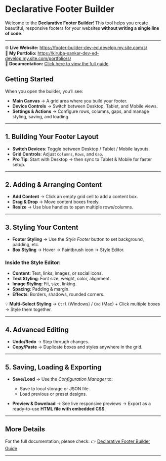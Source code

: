 # Declarative Footer Builder

Welcome to the **Declarative Footer Builder**! 
This tool helps you create beautiful, responsive footers for your websites **without writing a single line of code**.

---
🌐 **Live Website:**  <a href="https://footer-builder-dev-ed.develop.my.site.com/s/" target="_blank">https://footer-builder-dev-ed.develop.my.site.com/s/</a>  
💼 **My Portfolio:** <a href="https://kiruba-sankar-dev-ed.develop.my.site.com/portfolio/s/" target="_blank">https://kiruba-sankar-dev-ed-develop.my.site.com/portfolio/s/</a>  
📖 **Documentation:** <a href="https://docs.google.com/document/d/1wkJN5gZ4MVYL5RHanm1PcAsG5LoIeTS2SVG0ANP9N1A/edit?tab=t.0" target="_blank">Click here to view the full guide</a>  


## Getting Started

When you open the builder, you’ll see:

* **Main Canvas** → A grid area where you build your footer.
* **Device Controls** → Switch between Desktop, Tablet, and Mobile views.
* **Settings & Actions** → Configure rows, columns, gaps, and manage styling, saving, and loading.

---

## 1. Building Your Footer Layout

* **Switch Devices**: Toggle between Desktop / Tablet / Mobile layouts.
* **Grid Controls**: Adjust `Columns`, `Rows`, and `Gap`.
* **Pro Tip**: Start with Desktop → then sync to Tablet & Mobile for faster setup.

---

##  2. Adding & Arranging Content

* **Add Content** → Click an empty grid cell to add a content box.
* **Drag & Drop** → Move content boxes freely.
* **Resize** → Use blue handles to span multiple rows/columns.

---

## 3. Styling Your Content

* **Footer Styling** → Use the *Style Footer* button to set background, padding, etc.
* **Box Styling** → Hover → Paintbrush icon → Style Editor.

### Inside the Style Editor:

* **Content**: Text, links, images, or social icons.
* **Text Styling**: Font size, weight, color, alignment.
* **Image Styling**: Fit, size, linking.
* **Spacing**: Padding & margin.
* **Effects**: Borders, shadows, rounded corners.

💡 **Multi-Select Styling** → `Ctrl` (Windows) / `Cmd` (Mac) + Click multiple boxes → Style them together.

---

## 4. Advanced Editing

* **Undo/Redo** → Step through changes.
* **Copy/Paste** → Duplicate boxes and styles anywhere in the grid.

---

## 5. Saving, Loading & Exporting

* **Save/Load** → Use the *Configuration Manager* to:

  * Save to local storage or JSON file.
  * Load previous or preset designs.
* **Preview & Download** → See live responsive previews → Export as a ready-to-use **HTML file with embedded CSS**.

---

## More Details

For the full documentation, please check:
👉 [Declarative Footer Builder Guide](https://docs.google.com/document/d/1wkJN5gZ4MVYL5RHanm1PcAsG5LoIeTS2SVG0ANP9N1A/edit?tab=t.0)

---
